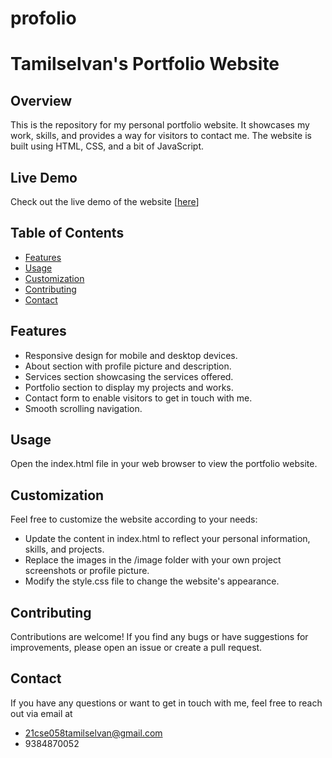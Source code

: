 # profolio
# Tamilselvan's Portfolio Website

## Overview

This is the repository for my personal portfolio website. It showcases my work, skills, and provides a way for visitors to contact me. The website is built using HTML, CSS, and a bit of JavaScript.

## Live Demo

Check out the live demo of the website [[here](https://tamilselvan6.github.io/profolio/)]

## Table of Contents

- [Features](#features)
- [Usage](#usage)
- [Customization](#customization)
- [Contributing](#contributing)
- [Contact](#contact)

## Features

- Responsive design for mobile and desktop devices.
- About section with profile picture and description.
- Services section showcasing the services offered.
- Portfolio section to display my projects and works.
- Contact form to enable visitors to get in touch with me.
- Smooth scrolling navigation.

## Usage
Open the index.html file in your web browser to view the portfolio website.

## Customization
Feel free to customize the website according to your needs:

- Update the content in index.html to reflect your personal information, skills, and projects.
- Replace the images in the /image folder with your own project screenshots or profile picture.
- Modify the style.css file to change the website's appearance.

## Contributing
Contributions are welcome! If you find any bugs or have suggestions for improvements, please open an issue or create a pull request.

## Contact
If you have any questions or want to get in touch with me, feel free to reach out via email at 
- 21cse058tamilselvan@gmail.com
- 9384870052

